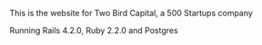 This is the website for Two Bird Capital, a 500 Startups company

Running Rails 4.2.0, Ruby 2.2.0 and Postgres
